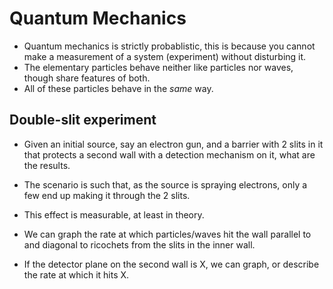 Quantum Mechanics
=================

- Quantum mechanics is strictly probablistic, this is because you cannot make a measurement of a system (experiment) without disturbing it.
- The elementary particles behave neither like particles nor waves, though share features of both. 
- All of these particles behave in the <i>same</i> way. 

Double-slit experiment
---

- Given an initial source, say an electron gun, and a barrier with 2 slits in it that protects a second wall with a detection mechanism on it, what are the results. 
- The scenario is such that, as the source is spraying electrons, only a few end up making it through the 2 slits.
- This effect is measurable, at least in theory. 

- We can graph the rate at which particles/waves hit the wall parallel to and diagonal to ricochets from the slits in the inner wall. 
- If the detector plane on the second wall is X, we can graph, or describe the rate at which it hits X. 
